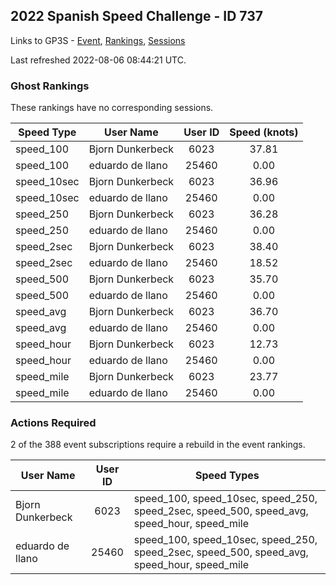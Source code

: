 ## 2022 Spanish Speed Challenge - ID 737

Links to GP3S - [Event](https://www.gps-speedsurfing.com/default.aspx?mnu=event&val=737), [Rankings](https://www.gps-speedsurfing.com/default.aspx?mnu=eventranking&val=737), [Sessions](https://www.gps-speedsurfing.com/default.aspx?mnu=eventsessions&val=737)

Last refreshed 2022-08-06 08:44:21 UTC.

### Ghost Rankings

These rankings have no corresponding sessions.

| Speed Type | User Name | User ID | Speed (knots) |
| ---------- | --------- | :-----: | :-----------: |
| speed_100 | Bjorn Dunkerbeck | 6023 | 37.81 |
| speed_100 | eduardo de llano | 25460 | 0.00 |
| speed_10sec | Bjorn Dunkerbeck | 6023 | 36.96 |
| speed_10sec | eduardo de llano | 25460 | 0.00 |
| speed_250 | Bjorn Dunkerbeck | 6023 | 36.28 |
| speed_250 | eduardo de llano | 25460 | 0.00 |
| speed_2sec | Bjorn Dunkerbeck | 6023 | 38.40 |
| speed_2sec | eduardo de llano | 25460 | 18.52 |
| speed_500 | Bjorn Dunkerbeck | 6023 | 35.70 |
| speed_500 | eduardo de llano | 25460 | 0.00 |
| speed_avg | Bjorn Dunkerbeck | 6023 | 36.70 |
| speed_avg | eduardo de llano | 25460 | 0.00 |
| speed_hour | Bjorn Dunkerbeck | 6023 | 12.73 |
| speed_hour | eduardo de llano | 25460 | 0.00 |
| speed_mile | Bjorn Dunkerbeck | 6023 | 23.77 |
| speed_mile | eduardo de llano | 25460 | 0.00 |

### Actions Required

2 of the 388 event subscriptions require a rebuild in the event rankings.

| User Name | User ID | Speed Types |
| --------- | :-----: | ----------- |
| Bjorn Dunkerbeck | 6023 | speed_100, speed_10sec, speed_250, speed_2sec, speed_500, speed_avg, speed_hour, speed_mile |
| eduardo de llano | 25460 | speed_100, speed_10sec, speed_250, speed_2sec, speed_500, speed_avg, speed_hour, speed_mile |
